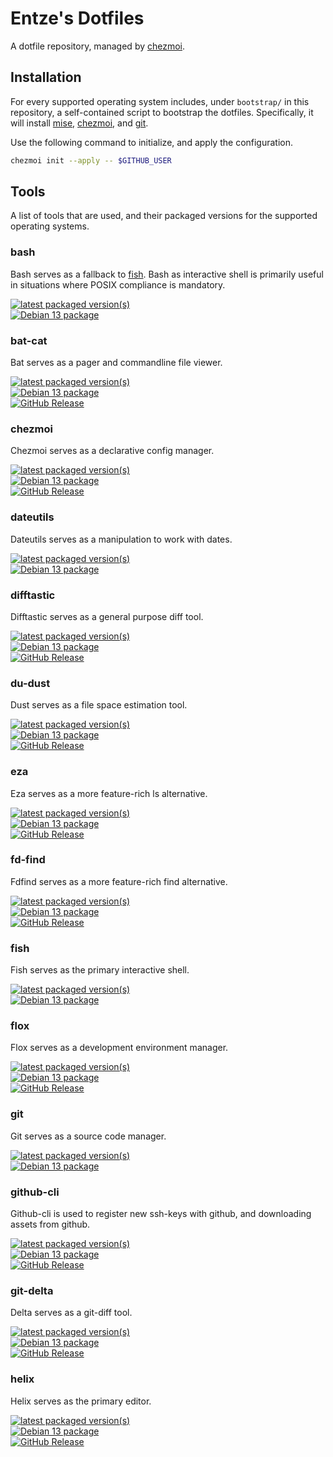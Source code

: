# Entze's Dotfiles

A dotfile repository, managed by [chezmoi](https://chezmoi.io).

## Installation

For every supported operating system includes, under `bootstrap/` in this
repository, a self-contained script to bootstrap the dotfiles. Specifically, it
will install [mise](#mise), [chezmoi](#chezmoi), and [git](#git).

Use the following command to initialize, and apply the configuration.

```bash
chezmoi init --apply -- $GITHUB_USER
```

## Tools

A list of tools that are used, and their packaged versions for the supported
operating systems.

### bash

Bash serves as a fallback to [fish](#fish). Bash as interactive shell is
primarily useful in situations where POSIX compliance is mandatory.

[![latest packaged version(s)](https://repology.org/badge/latest-versions/bash.svg)](https://repology.org/project/bash/versions)\
[![Debian 13 package](https://repology.org/badge/version-for-repo/debian_13/bash.svg)](https://repology.org/project/bash/versions)

### bat-cat

Bat serves as a pager and commandline file viewer.

[![latest packaged version(s)](https://repology.org/badge/latest-versions/bat-cat.svg)](https://repology.org/project/bat-cat/versions)\
[![Debian 13 package](https://repology.org/badge/version-for-repo/debian_13/bat-cat.svg)](https://repology.org/project/bat-cat/versions)\
[![GitHub Release](https://img.shields.io/github/v/release/sharkdp/bat?display_name=release&label=mise&color=brightgreen)](https://github.com/sharkdp/bat/releases)

### chezmoi

Chezmoi serves as a declarative config manager.

[![latest packaged version(s)](https://repology.org/badge/latest-versions/chezmoi.svg)](https://repology.org/project/chezmoi/versions)\
[![Debian 13 package](https://repology.org/badge/version-for-repo/debian_13/chezmoi.svg)](https://repology.org/project/chezmoi/versions)\
[![GitHub Release](https://img.shields.io/github/v/release/twpayne/chezmoi?display_name=release&label=mise&color=brightgreen)](https://github.com/twpayne/chezmoi/releases)

### dateutils

Dateutils serves as a manipulation to work with dates.

[![latest packaged version(s)](https://repology.org/badge/latest-versions/dateutils.svg)](https://repology.org/project/dateutils/versions)\
[![Debian 13 package](https://repology.org/badge/version-for-repo/debian_13/dateutils.svg)](https://repology.org/project/dateutils/versions)

### difftastic

Difftastic serves as a general purpose diff tool.

[![latest packaged version(s)](https://repology.org/badge/latest-versions/difftastic.svg)](https://repology.org/project/difftastic/versions)\
[![Debian 13 package](https://repology.org/badge/version-for-repo/debian_13/difftastic.svg)](https://repology.org/project/difftastic/versions)\
[![GitHub Release](https://img.shields.io/github/v/release/Wilfred/difftastic?display_name=release&label=mise&color=brightgreen)](https://github.com/Wilfred/difftastic/releases)

### du-dust

Dust serves as a file space estimation tool.

[![latest packaged version(s)](https://repology.org/badge/latest-versions/du-dust.svg)](https://repology.org/project/du-dust/versions)\
[![Debian 13 package](https://repology.org/badge/version-for-repo/debian_13/du-dust.svg)](https://repology.org/project/du-dust/versions)\
[![GitHub Release](https://img.shields.io/github/v/release/bootandy/dust?display_name=release&label=mise&color=brightgreen)](https://github.com/bootandy/dust/releases)

### eza

Eza serves as a more feature-rich ls alternative.

[![latest packaged version(s)](https://repology.org/badge/latest-versions/eza.svg)](https://repology.org/project/eza/versions)\
[![Debian 13 package](https://repology.org/badge/version-for-repo/debian_13/eza.svg)](https://repology.org/project/eza/versions)\
[![GitHub Release](https://img.shields.io/github/v/release/eza-community/eza?display_name=release&label=mise&color=brightgreen)](https://github.com/eza-community/eza/releases)

### fd-find

Fdfind serves as a more feature-rich find alternative.

[![latest packaged version(s)](https://repology.org/badge/latest-versions/fd-find.svg)](https://repology.org/project/fd-find/versions)\
[![Debian 13 package](https://repology.org/badge/version-for-repo/debian_13/fd-find.svg)](https://repology.org/project/fd-find/versions)\
[![GitHub Release](https://img.shields.io/github/v/release/sharkdp/fd?display_name=release&label=mise&color=brightgreen)](https://github.com/sharkdp/fd/releases)

### fish

Fish serves as the primary interactive shell.

[![latest packaged version(s)](https://repology.org/badge/latest-versions/fish.svg)](https://repology.org/project/fish/versions)\
[![Debian 13 package](https://repology.org/badge/version-for-repo/debian_13/fish.svg)](https://repology.org/project/fish/versions)

### flox

Flox serves as a development environment manager.

[![latest packaged version(s)](https://repology.org/badge/latest-versions/flox-dev-enviroments.svg)](https://repology.org/project/flox-development-environments/versions)\
[![Debian 13 package](https://repology.org/badge/version-for-repo/debian_13/flox-dev-environments.svg)](https://repology.org/project/flox-dev-environments/versions)\
[![GitHub Release](https://img.shields.io/github/v/release/flox/flox?display_name=release&label=deb&color=brightgreen)](https://github.com/flox/flox/releases)

### git

Git serves as a source code manager.

[![latest packaged version(s)](https://repology.org/badge/latest-versions/git.svg)](https://repology.org/project/git/versions)\
[![Debian 13 package](https://repology.org/badge/version-for-repo/debian_13/git.svg)](https://repology.org/project/git/versions)

### github-cli

Github-cli is used to register new ssh-keys with github, and downloading assets from github.

[![latest packaged version(s)](https://repology.org/badge/latest-versions/github-cli.svg)](https://repology.org/project/github-cli/versions)\
[![Debian 13 package](https://repology.org/badge/version-for-repo/debian_13/github-cli.svg)](https://repology.org/project/github-cli/versions)\
[![GitHub Release](https://img.shields.io/github/v/release/cli/cli?display_name=release&label=mise&color=brightgreen)](https://github.com/cli/cli/releases)


### git-delta

Delta serves as a git-diff tool.

[![latest packaged version(s)](https://repology.org/badge/latest-versions/git-delta.svg)](https://repology.org/project/git-delta/versions)\
[![Debian 13 package](https://repology.org/badge/version-for-repo/debian_13/git-delta.svg)](https://repology.org/project/git-delta/versions)\
[![GitHub Release](https://img.shields.io/github/v/release/dandavison/delta?display_name=release&label=mise&color=brightgreen)](https://github.com/dandavison/delta/releases)

### helix

Helix serves as the primary editor.

[![latest packaged version(s)](https://repology.org/badge/latest-versions/helix-editor.svg)](https://repology.org/project/helix-editor/versions)\
[![Debian 13 package](https://repology.org/badge/version-for-repo/debian_13/helix-editor.svg)](https://repology.org/project/helix-editor/versions)\
[![GitHub Release](https://img.shields.io/github/v/release/helix-editor/helix?display_name=release&label=mise&color=brightgreen)](https://github.com/helix-editor/helix/releases)
